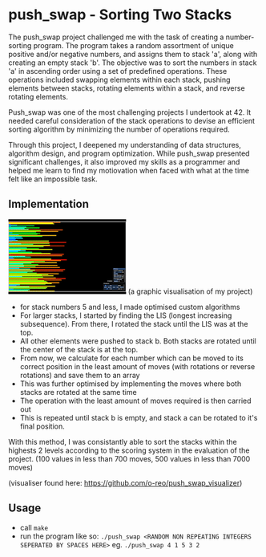 # push_swap - Sorting Two Stacks
The push_swap project challenged me with the task of creating a number-sorting program. The program takes a random assortment of unique positive and/or negative numbers, and assigns them to stack 'a', along with creating an empty stack 'b'. The objective was to sort the numbers in stack 'a' in ascending order using a set of predefined operations. These operations included swapping elements within each stack, pushing elements between stacks, rotating elements within a stack, and reverse rotating elements.

Push_swap was one of the most challenging projects I undertook at 42. It needed careful consideration of the stack operations to devise an efficient sorting algorithm by minimizing the number of operations required. 

Through this project, I deepened my understanding of data structures, algorithm design, and program optimization. While push_swap presented significant challenges, it also improved my skills as a programmer and helped me learn to find my motiovation when faced with what at the time felt like an impossible task. 

## Implementation
<img src="https://github.com/jasperbobasper/push_swap/blob/main/img/2023-06-11_14-59-42_AdobeExpress.gif?raw=true" />
(a graphic visualisation of my project)

  - for stack numbers 5 and less, I made optimised custom algorithms
  - For larger stacks, I started by finding the LIS (longest increasing subsequence). From there, I rotated the stack until the LIS was at the top. 
  - All other elements were pushed to stack b. Both stacks are rotated until the center of the stack is at the top. 
  - From now, we calculate for each number which can be moved to its correct position in the least amount of moves (with rotations or reverse rotations) and save them to an array
  - This was further optimised by implementing the moves where both stacks are rotated at the same time
  - The operation with the least amount of moves required is then carried out
  - This is repeated until stack b is empty, and stack a can be rotated to it's final position.

With this method, I was consistantly able to sort the stacks within the highests 2 levels according to the scoring system in the evaluation of the project. 
(100 values in less than 700 moves, 500 values in less than 7000 moves)

(visualiser found here: https://github.com/o-reo/push_swap_visualizer)

## Usage
  - call `make`
  - run the program like so: `./push_swap <RANDOM NON REPEATING INTEGERS SEPERATED BY SPACES HERE>` eg. `./push_swap 4 1 5 3 2`

